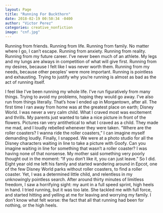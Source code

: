 ```yaml
---
layout: Page
title: "Running For Buckthorn"
date: 2018-02-19 00:50:34 -0400
author: "Victor Perez"
categories: creative_nonfiction
image: "cnf.jpg"
---
```

Running from friends. Running from life. Running from family. No matter where I go, I can’t escape. Running from anxiety. Running from reality. Running from my future career. I’ve never been much of an athlete. My legs and my lungs are always in competition of what will give first. Running from my desires, because I felt like I was never worth them. Running from my needs, because other peoples’ were more important. Running is pointless and exhausting. Trying to justify why you’re running is almost as bad as the act of running itself.

I feel like I’ve been running my whole life. I’ve run figuratively from many things. Trying to avoid my problems, hoping they would go away. I’ve also run from things literally. That’s how I ended up in Morgantown, after all. The first time I ran away from home was at the greatest place on earth; Disney World. I was never a very calm child. What I craved most was excitement and thrills. My parents just wanted to take a nice picture in front of the flowers. Pictures ran very antithetical to what I craved as a child. They made me mad, and I loudly rebelled whenever they were taken. “Where are the roller coasters? I wanna ride the roller coasters,” I can imagine myself demanding loudly. Finally, I snapped. We were at a photo studio for all the Disney characters waiting in line to take a picture with Goofy. Can you imagine waiting in line for something that wasn’t a roller coaster? I was having none of that nonsense. My mother said something very poorly thought out in the moment: “If you don’t like it, you can just leave.” So I did. Eight year old me left his family and started wandering around in Epcot, one of the few Disney World parks without roller coasters, to find a roller coaster. Yet, I was a determined little child, and relentless in my unknowingly pointless search. After around thirty minutes of limitless freedom, I saw a horrifying sight: my aunt in a full speed sprint, high heels in hand. I tried running, but it was too late. She tackled me with full force, and started hitting and yelling at me for leaving and worrying my family. I don’t know what felt worse: the fact that all that running had been for nothing, or the high heels.
